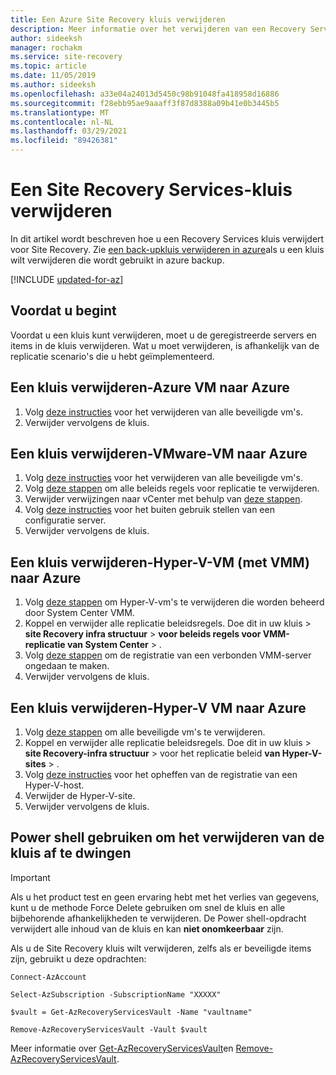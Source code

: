 ```yaml
---
title: Een Azure Site Recovery kluis verwijderen
description: Meer informatie over het verwijderen van een Recovery Services kluis die is geconfigureerd voor Azure Site Recovery
author: sideeksh
manager: rochakm
ms.service: site-recovery
ms.topic: article
ms.date: 11/05/2019
ms.author: sideeksh
ms.openlocfilehash: a33e04a24013d5450c98b91048fa418958d16886
ms.sourcegitcommit: f28ebb95ae9aaaff3f87d8388a09b41e0b3445b5
ms.translationtype: MT
ms.contentlocale: nl-NL
ms.lasthandoff: 03/29/2021
ms.locfileid: "89426381"
---
```

# <a name="delete-a-site-recovery-services-vault"></a>Een Site Recovery Services-kluis verwijderen

In dit artikel wordt beschreven hoe u een Recovery Services kluis verwijdert voor Site Recovery. Zie [een back-upkluis verwijderen in azure](../backup/backup-azure-delete-vault.md)als u een kluis wilt verwijderen die wordt gebruikt in azure backup.

[!INCLUDE [updated-for-az](../../includes/updated-for-az.md)]


## <a name="before-you-start"></a>Voordat u begint

Voordat u een kluis kunt verwijderen, moet u de geregistreerde servers en items in de kluis verwijderen. Wat u moet verwijderen, is afhankelijk van de replicatie scenario's die u hebt geïmplementeerd. 


## <a name="delete-a-vault-azure-vm-to-azure"></a>Een kluis verwijderen-Azure VM naar Azure

1. Volg [deze instructies](site-recovery-manage-registration-and-protection.md#disable-protection-for-a-azure-vm-azure-to-azure) voor het verwijderen van alle beveiligde vm's.
2. Verwijder vervolgens de kluis.

## <a name="delete-a-vault-vmware-vm-to-azure"></a>Een kluis verwijderen-VMware-VM naar Azure

1. Volg [deze instructies](site-recovery-manage-registration-and-protection.md#disable-protection-for-a-vmware-vm-or-physical-server-vmware-to-azure) voor het verwijderen van alle beveiligde vm's.
2. Volg [deze stappen](vmware-azure-set-up-replication.md#disassociate-or-delete-a-replication-policy) om alle beleids regels voor replicatie te verwijderen.
3. Verwijder verwijzingen naar vCenter met behulp van [deze stappen](vmware-azure-manage-vcenter.md#delete-a-vcenter-server).
4. Volg [deze instructies](vmware-azure-manage-configuration-server.md#delete-or-unregister-a-configuration-server) voor het buiten gebruik stellen van een configuratie server.
5. Verwijder vervolgens de kluis.


## <a name="delete-a-vault-hyper-v-vm-with-vmm-to-azure"></a>Een kluis verwijderen-Hyper-V-VM (met VMM) naar Azure

1. Volg [deze stappen](site-recovery-manage-registration-and-protection.md#disable-protection-for-a-hyper-v-virtual-machine-replicating-to-azure-using-the-system-center-vmm-to-azure-scenario) om Hyper-V-vm's te verwijderen die worden beheerd door System Center VMM.
2. Koppel en verwijder alle replicatie beleidsregels. Doe dit in uw kluis > **site Recovery infra structuur**  >  **voor beleids regels voor VMM-replicatie van System Center**  >  .
3. Volg [deze stappen](site-recovery-manage-registration-and-protection.md#unregister-a-vmm-server) om de registratie van een verbonden VMM-server ongedaan te maken.
4. Verwijder vervolgens de kluis.

## <a name="delete-a-vault-hyper-v-vm-to-azure"></a>Een kluis verwijderen-Hyper-V VM naar Azure

1. Volg [deze stappen](site-recovery-manage-registration-and-protection.md#disable-protection-for-a-hyper-v-virtual-machine-hyper-v-to-azure) om alle beveiligde vm's te verwijderen.
2. Koppel en verwijder alle replicatie beleidsregels. Doe dit in uw kluis > **site Recovery-infra structuur**  >  voor het replicatie beleid **van Hyper-V-sites**  >  .
3. Volg [deze instructies](site-recovery-manage-registration-and-protection.md#unregister-a-hyper-v-host-in-a-hyper-v-site) voor het opheffen van de registratie van een Hyper-V-host.
4. Verwijder de Hyper-V-site.
5. Verwijder vervolgens de kluis.


## <a name="use-powershell-to-force-delete-the-vault"></a>Power shell gebruiken om het verwijderen van de kluis af te dwingen 

> [!Important]
> Als u het product test en geen ervaring hebt met het verlies van gegevens, kunt u de methode Force Delete gebruiken om snel de kluis en alle bijbehorende afhankelijkheden te verwijderen.
> De Power shell-opdracht verwijdert alle inhoud van de kluis en kan **niet onomkeerbaar** zijn.

Als u de Site Recovery kluis wilt verwijderen, zelfs als er beveiligde items zijn, gebruikt u deze opdrachten:

```azurepowershell
Connect-AzAccount

Select-AzSubscription -SubscriptionName "XXXXX"

$vault = Get-AzRecoveryServicesVault -Name "vaultname"

Remove-AzRecoveryServicesVault -Vault $vault
```

Meer informatie over [Get-AzRecoveryServicesVault](/powershell/module/az.recoveryservices/get-azrecoveryservicesvault)en [Remove-AzRecoveryServicesVault](/powershell/module/az.recoveryservices/remove-azrecoveryservicesvault).
